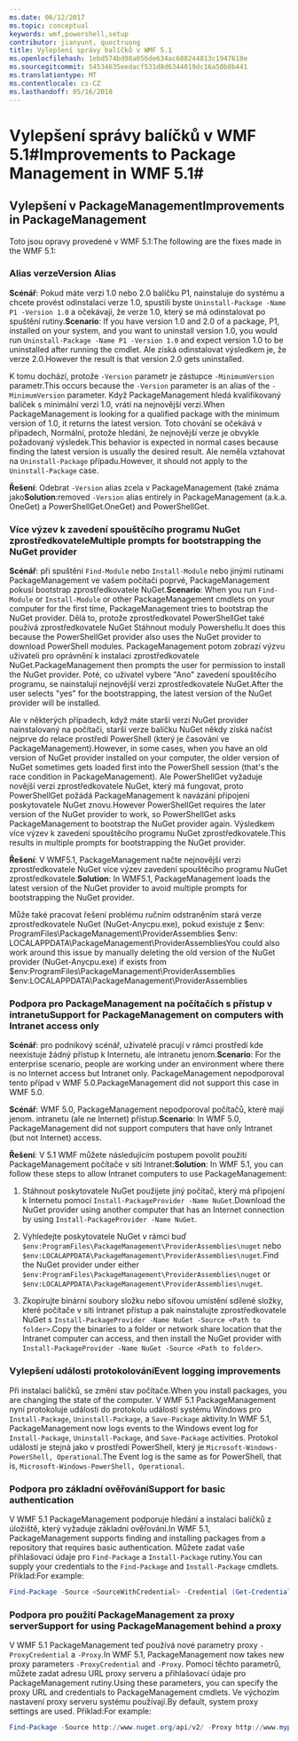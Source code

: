 ```yaml
---
ms.date: 06/12/2017
ms.topic: conceptual
keywords: wmf,powershell,setup
contributor: jianyunt, quoctruong
title: Vylepšení správy balíčků v WMF 5.1
ms.openlocfilehash: 1ebd574bd98a056de634ac688244813c1947618e
ms.sourcegitcommit: 54534635eedacf531d8d6344019dc16a50b8b441
ms.translationtype: MT
ms.contentlocale: cs-CZ
ms.lasthandoff: 05/16/2018
---
```

# <a name="improvements-to-package-management-in-wmf-51"></a><span data-ttu-id="6693a-103">Vylepšení správy balíčků v WMF 5.1#</span><span class="sxs-lookup"><span data-stu-id="6693a-103">Improvements to Package Management in WMF 5.1#</span></span>

## <a name="improvements-in-packagemanagement"></a><span data-ttu-id="6693a-104">Vylepšení v PackageManagement</span><span class="sxs-lookup"><span data-stu-id="6693a-104">Improvements in PackageManagement</span></span> ##
<span data-ttu-id="6693a-105">Toto jsou opravy provedené v WMF 5.1:</span><span class="sxs-lookup"><span data-stu-id="6693a-105">The following are the fixes made in the WMF 5.1:</span></span>

### <a name="version-alias"></a><span data-ttu-id="6693a-106">Alias verze</span><span class="sxs-lookup"><span data-stu-id="6693a-106">Version Alias</span></span>

<span data-ttu-id="6693a-107">**Scénář**: Pokud máte verzi 1.0 nebo 2.0 balíčku P1, nainstaluje do systému a chcete provést odinstalaci verze 1.0, spustili byste `Uninstall-Package -Name P1 -Version 1.0` a očekávají, že verze 1.0, který se má odinstalovat po spuštění rutiny.</span><span class="sxs-lookup"><span data-stu-id="6693a-107">**Scenario**: If you have version 1.0 and 2.0 of a package, P1, installed on your system, and you want to uninstall version 1.0, you would run `Uninstall-Package -Name P1 -Version 1.0` and expect version 1.0 to be uninstalled after running the cmdlet.</span></span> <span data-ttu-id="6693a-108">Ale získá odinstalovat výsledkem je, že verze 2.0.</span><span class="sxs-lookup"><span data-stu-id="6693a-108">However the result is that version 2.0 gets uninstalled.</span></span>

<span data-ttu-id="6693a-109">K tomu dochází, protože `-Version` parametr je zástupce `-MinimumVersion` parametr.</span><span class="sxs-lookup"><span data-stu-id="6693a-109">This occurs because the `-Version` parameter is an alias of the `-MinimumVersion` parameter.</span></span> <span data-ttu-id="6693a-110">Když PackageManagement hledá kvalifikovaný balíček s minimální verzi 1.0, vrátí na nejnovější verzi.</span><span class="sxs-lookup"><span data-stu-id="6693a-110">When PackageManagement is looking for a qualified package with the minimum version of 1.0, it returns the latest version.</span></span> <span data-ttu-id="6693a-111">Toto chování se očekává v případech, Normální, protože hledání, že nejnovější verze je obvykle požadovaný výsledek.</span><span class="sxs-lookup"><span data-stu-id="6693a-111">This behavior is expected in normal cases because finding the latest version is usually the desired result.</span></span> <span data-ttu-id="6693a-112">Ale neměla vztahovat na `Uninstall-Package` případu.</span><span class="sxs-lookup"><span data-stu-id="6693a-112">However, it should not apply to the `Uninstall-Package` case.</span></span>

<span data-ttu-id="6693a-113">**Řešení**: Odebrat `-Version` alias zcela v PackageManagement (také známa jako</span><span class="sxs-lookup"><span data-stu-id="6693a-113">**Solution**:removed `-Version` alias entirely in PackageManagement (a.k.a.</span></span> <span data-ttu-id="6693a-114">OneGet) a PowerShellGet.</span><span class="sxs-lookup"><span data-stu-id="6693a-114">OneGet) and PowerShellGet.</span></span>

### <a name="multiple-prompts-for-bootstrapping-the-nuget-provider"></a><span data-ttu-id="6693a-115">Více výzev k zavedení spouštěcího programu NuGet zprostředkovatele</span><span class="sxs-lookup"><span data-stu-id="6693a-115">Multiple prompts for bootstrapping the NuGet provider</span></span>

<span data-ttu-id="6693a-116">**Scénář**: při spuštění `Find-Module` nebo `Install-Module` nebo jinými rutinami PackageManagement ve vašem počítači poprvé, PackageManagement pokusí bootstrap zprostředkovatele NuGet.</span><span class="sxs-lookup"><span data-stu-id="6693a-116">**Scenario**: When you run `Find-Module` or `Install-Module` or other PackageManagement cmdlets on your computer for the first time, PackageManagement tries to bootstrap the NuGet provider.</span></span> <span data-ttu-id="6693a-117">Dělá to, protože zprostředkovatel PowerShellGet také používá zprostředkovatele NuGet Stáhnout moduly Powershellu.</span><span class="sxs-lookup"><span data-stu-id="6693a-117">It does this because the PowerShellGet provider also uses the NuGet provider to download PowerShell modules.</span></span> <span data-ttu-id="6693a-118">PackageManagement potom zobrazí výzvu uživateli pro oprávnění k instalaci zprostředkovatele NuGet.</span><span class="sxs-lookup"><span data-stu-id="6693a-118">PackageManagement then prompts the user for permission to install the NuGet provider.</span></span> <span data-ttu-id="6693a-119">Poté, co uživatel vybere "Ano" zavedení spouštěcího programu, se nainstalují nejnovější verzi zprostředkovatele NuGet.</span><span class="sxs-lookup"><span data-stu-id="6693a-119">After the user selects "yes" for the bootstrapping, the latest version of the NuGet provider will be installed.</span></span>

<span data-ttu-id="6693a-120">Ale v některých případech, když máte starší verzi NuGet provider nainstalovaný na počítači, starší verze balíčku NuGet někdy získá načíst nejprve do relace prostředí PowerShell (který je časování ve PackageManagement).</span><span class="sxs-lookup"><span data-stu-id="6693a-120">However, in some cases, when you have an old version of NuGet provider installed on your computer, the older version of NuGet sometimes gets loaded first into the PowerShell session (that's the race condition in PackageManagement).</span></span> <span data-ttu-id="6693a-121">Ale PowerShellGet vyžaduje novější verzi zprostředkovatele NuGet, který má fungovat, proto PowerShellGet požádá PackageManagement k navázání připojení poskytovatele NuGet znovu.</span><span class="sxs-lookup"><span data-stu-id="6693a-121">However PowerShellGet requires the later version of the NuGet provider to work, so PowerShellGet asks PackageManagement to bootstrap the NuGet provider again.</span></span> <span data-ttu-id="6693a-122">Výsledkem více výzev k zavedení spouštěcího programu NuGet zprostředkovatele.</span><span class="sxs-lookup"><span data-stu-id="6693a-122">This results in multiple prompts for bootstrapping the NuGet provider.</span></span>

<span data-ttu-id="6693a-123">**Řešení**: V WMF5.1, PackageManagement načte nejnovější verzi zprostředkovatele NuGet více výzev zavedení spouštěcího programu NuGet zprostředkovatele.</span><span class="sxs-lookup"><span data-stu-id="6693a-123">**Solution**: In WMF5.1, PackageManagement loads the latest version of the NuGet provider to avoid multiple prompts for bootstrapping the NuGet provider.</span></span>

<span data-ttu-id="6693a-124">Může také pracovat řešení problému ručním odstraněním stará verze zprostředkovatele NuGet (NuGet-Anycpu.exe), pokud existuje z $env: ProgramFiles\PackageManagement\ProviderAssemblies $env: LOCALAPPDATA\PackageManagement\ProviderAssemblies</span><span class="sxs-lookup"><span data-stu-id="6693a-124">You could also work around this issue by manually deleting the old version of the NuGet provider (NuGet-Anycpu.exe) if exists from $env:ProgramFiles\PackageManagement\ProviderAssemblies $env:LOCALAPPDATA\PackageManagement\ProviderAssemblies</span></span>


### <a name="support-for-packagemanagement-on-computers-with-intranet-access-only"></a><span data-ttu-id="6693a-125">Podpora pro PackageManagement na počítačích s přístup v intranetu</span><span class="sxs-lookup"><span data-stu-id="6693a-125">Support for PackageManagement on computers with Intranet access only</span></span>

<span data-ttu-id="6693a-126">**Scénář**: pro podnikový scénář, uživatelé pracují v rámci prostředí kde neexistuje žádný přístup k Internetu, ale intranetu jenom.</span><span class="sxs-lookup"><span data-stu-id="6693a-126">**Scenario**: For the enterprise scenario, people are working under an environment where there is no Internet access but Intranet only.</span></span> <span data-ttu-id="6693a-127">PackageManagement nepodporoval tento případ v WMF 5.0.</span><span class="sxs-lookup"><span data-stu-id="6693a-127">PackageManagement did not support this case in WMF 5.0.</span></span>

<span data-ttu-id="6693a-128">**Scénář**: WMF 5.0, PackageManagement nepodporoval počítačů, které mají jenom. intranetu (ale ne Internet) přístup.</span><span class="sxs-lookup"><span data-stu-id="6693a-128">**Scenario**: In WMF 5.0, PackageManagement did not support computers that have only Intranet (but not Internet) access.</span></span>

<span data-ttu-id="6693a-129">**Řešení**: V 5.1 WMF můžete následujícím postupem povolit použití PackageManagement počítače v síti Intranet:</span><span class="sxs-lookup"><span data-stu-id="6693a-129">**Solution**: In WMF 5.1, you can follow these steps to allow Intranet computers to use PackageManagement:</span></span>

1. <span data-ttu-id="6693a-130">Stáhnout poskytovatele NuGet použijete jiný počítač, který má připojení k Internetu pomocí `Install-PackageProvider -Name NuGet`.</span><span class="sxs-lookup"><span data-stu-id="6693a-130">Download the NuGet provider using another computer that has an Internet connection by using `Install-PackageProvider -Name NuGet`.</span></span>

2. <span data-ttu-id="6693a-131">Vyhledejte poskytovatele NuGet v rámci buď `$env:ProgramFiles\PackageManagement\ProviderAssemblies\nuget` nebo `$env:LOCALAPPDATA\PackageManagement\ProviderAssemblies\nuget`.</span><span class="sxs-lookup"><span data-stu-id="6693a-131">Find the NuGet provider under either `$env:ProgramFiles\PackageManagement\ProviderAssemblies\nuget`  or  `$env:LOCALAPPDATA\PackageManagement\ProviderAssemblies\nuget`.</span></span>

3. <span data-ttu-id="6693a-132">Zkopírujte binární soubory složku nebo síťovou umístění sdílené složky, které počítače v síti Intranet přístup a pak nainstalujte zprostředkovatele NuGet s `Install-PackageProvider -Name NuGet -Source <Path to folder>`.</span><span class="sxs-lookup"><span data-stu-id="6693a-132">Copy the binaries to a folder or network share location that the Intranet computer can access, and then install the NuGet provider with `Install-PackageProvider -Name NuGet -Source <Path to folder>`.</span></span>


### <a name="event-logging-improvements"></a><span data-ttu-id="6693a-133">Vylepšení události protokolování</span><span class="sxs-lookup"><span data-stu-id="6693a-133">Event logging improvements</span></span>

<span data-ttu-id="6693a-134">Při instalaci balíčků, se změní stav počítače.</span><span class="sxs-lookup"><span data-stu-id="6693a-134">When you install packages, you are changing the state of the computer.</span></span> <span data-ttu-id="6693a-135">V WMF 5.1 PackageManagement nyní protokoluje události do protokolu událostí systému Windows pro `Install-Package`, `Uninstall-Package`, a `Save-Package` aktivity.</span><span class="sxs-lookup"><span data-stu-id="6693a-135">In WMF 5.1, PackageManagement now logs events to the Windows event log for `Install-Package`, `Uninstall-Package`, and `Save-Package` activities.</span></span> <span data-ttu-id="6693a-136">Protokol událostí je stejná jako v prostředí PowerShell, který je `Microsoft-Windows-PowerShell, Operational`.</span><span class="sxs-lookup"><span data-stu-id="6693a-136">The Event log  is the same as for PowerShell, that is, `Microsoft-Windows-PowerShell, Operational`.</span></span>

### <a name="support-for-basic-authentication"></a><span data-ttu-id="6693a-137">Podpora pro základní ověřování</span><span class="sxs-lookup"><span data-stu-id="6693a-137">Support for basic authentication</span></span>

<span data-ttu-id="6693a-138">V WMF 5.1 PackageManagement podporuje hledání a instalaci balíčků z úložiště, který vyžaduje základní ověřování.</span><span class="sxs-lookup"><span data-stu-id="6693a-138">In WMF 5.1, PackageManagement supports finding and installing packages from a repository that requires basic authentication.</span></span> <span data-ttu-id="6693a-139">Můžete zadat vaše přihlašovací údaje pro `Find-Package` a `Install-Package` rutiny.</span><span class="sxs-lookup"><span data-stu-id="6693a-139">You can supply your credentials to the `Find-Package` and `Install-Package` cmdlets.</span></span> <span data-ttu-id="6693a-140">Příklad:</span><span class="sxs-lookup"><span data-stu-id="6693a-140">For example:</span></span>

``` PowerShell
Find-Package -Source <SourceWithCredential> -Credential (Get-Credential)
```
### <a name="support-for-using-packagemanagement-behind-a-proxy"></a><span data-ttu-id="6693a-141">Podpora pro použití PackageManagement za proxy server</span><span class="sxs-lookup"><span data-stu-id="6693a-141">Support for using PackageManagement behind a proxy</span></span>

<span data-ttu-id="6693a-142">V WMF 5.1 PackageManagement teď používá nové parametry proxy `-ProxyCredential` a `-Proxy`.</span><span class="sxs-lookup"><span data-stu-id="6693a-142">In WMF 5.1, PackageManagement now takes new proxy parameters `-ProxyCredential` and `-Proxy`.</span></span> <span data-ttu-id="6693a-143">Pomocí těchto parametrů, můžete zadat adresu URL proxy serveru a přihlašovací údaje pro PackageManagement rutiny.</span><span class="sxs-lookup"><span data-stu-id="6693a-143">Using these parameters, you can specify the proxy URL and credentials to PackageManagement cmdlets.</span></span> <span data-ttu-id="6693a-144">Ve výchozím nastavení proxy serveru systému používají.</span><span class="sxs-lookup"><span data-stu-id="6693a-144">By default, system proxy settings are used.</span></span> <span data-ttu-id="6693a-145">Příklad:</span><span class="sxs-lookup"><span data-stu-id="6693a-145">For example:</span></span>

``` PowerShell
Find-Package -Source http://www.nuget.org/api/v2/ -Proxy http://www.myproxyserver.com -ProxyCredential (Get-Credential)
```
